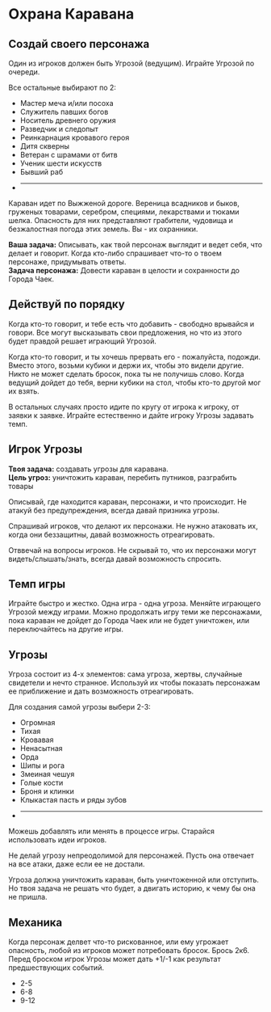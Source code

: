 # Охрана Каравана

## Создай своего персонажа

Один из игроков должен быть Угрозой (ведущим). Играйте Угрозой по очереди.

Все остальные выбирают по 2:

- Мастер меча и/или посоха
- Служитель павших богов
- Носитель древнего оружия
- Разведчик и следопыт
- Реинкарнация кровавого героя
- Дитя скверны
- Ветеран с шрамами от битв
- Ученик шести искусств
- Бывший раб
- ____

Караван идет по Выжженой дороге. Вереница всадников и быков, груженых товарами, серебром, специями, лекарствами и тюками шелка. Опасность для них представляют грабители, чудовища и безжалостная погода этих земель. Вы - их охранники.

**Ваша задача:** Описывать, как твой персонаж выглядит и ведет себя, что делает и говорит. Когда кто-либо спрашивает что-то о твоем персонаже, придумывать ответы.  
**Задача персонажа:** Довести караван в целости и сохранности до Города Чаек.

## Действуй по порядку

Когда кто-то говорит, и тебе есть что добавить - свободно врывайся и говори. Все могут высказывать свои предложения, но что из этого будет правдой решает играющий Угрозой.

Когда кто-то говорит, и ты хочешь прервать его - пожалуйста, подожди. Вместо этого, возьми кубики и держи их, чтобы это видели другие. Никто не может сделать бросок, пока ты не получишь слово. Когда ведущий дойдет до тебя, верни кубики на стол, чтобы кто-то другой мог их взять.

В остальных случаях просто идите по кругу от игрока к игроку, от заявки к заявке. Играйте естественно и дайте игроку Угрозы задавать темп.

## Игрок Угрозы

**Твоя задача:** создавать угрозы для каравана.  
**Цель угроз:** уничтожить караван, перебить путников, разграбить товары

Описывай, где находится караван, персонажи, и что происходит. Не атакуй без предупреждения, всегда давай призника угрозы.

Спрашивай игроков, что делают их персонажи. Не нужно атаковать их, когда они беззащитны, давай возможность отреагировать.

Отввечай на вопросы игроков. Не скрывай то, что их персонажи могут видеть/слышать/знать, всегда давай возможность спросить.

## Темп игры

Играйте быстро и жестко. Одна игра - одна угроза. Меняйте играющего Угрозой между играми. Можно продолжать игру теми же персонажами, пока караван не дойдет до Города Чаек или не будет уничтожен, или переключайтесь на другие игры.

## Угрозы

Угроза состоит из 4-х элементов: сама угроза, жертвы, случайные свидетели и нечто странное. Используй их чтобы показать персонажам ее приближение и дать возможность отреагировать.

Для создания самой угрозы выбери 2-3:

- Огромная
- Тихая
- Кровавая
- Ненасытная
- Орда
- Шипы и рога
- Змеиная чешуя
- Голые кости
- Броня и клинки
- Клыкастая пасть и ряды зубов
- ____

Можешь добавлять или менять в процессе игры. Старайся использовать идеи игроков.

Не делай угрозу непреодолимой для персонажей. Пусть она отвечает на все атаки, даже если ее не достали.

Угроза должна уничтожить караван, быть уничтоженной или отступить. Но твоя задача не решать что будет, а двигать историю, к чему бы она не пришла.

## Механика

Когда персонаж делвет что-то рискованное, или ему угрожает опасность, любой из игроков может потребовать бросок. Брось 2к6. Перед броском игрок Угрозы может дать +1/-1 как результат предшествующих событий.

- 2-5
- 6-8
- 9-12
